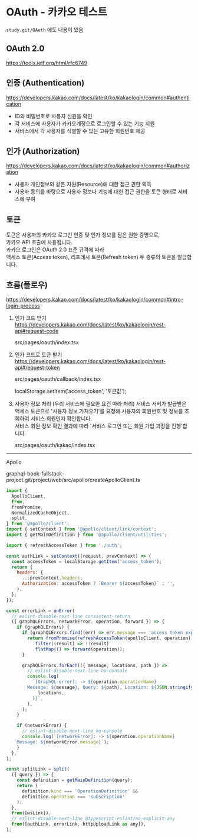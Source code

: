 # OAuth - 카카오 테스트

`study.git/OAuth` 에도 내용이 있음

## OAuth 2.0

https://tools.ietf.org/html/rfc6749

## 인증 (Authentication)

https://developers.kakao.com/docs/latest/ko/kakaologin/common#authentication

- ID와 비밀번호로 사용자 신원을 확인
- 각 서비스에 사용자가 카카오계정으로 로그인할 수 있는 기능 지원
- 서비스에서 각 사용자를 식별할 수 있는 고유한 회원번호 제공

## 인가 (Authorization)

https://developers.kakao.com/docs/latest/ko/kakaologin/common#authorization

- 사용자 개인정보와 같은 자원(Resource)에 대한 접근 권한 획득
- 사용자 동의를 바탕으로 사용자 정보나 기능에 대한 접근 권한을 토큰 형태로 서비스에 부여

## 토큰

토큰은 사용자의 카카오 로그인 인증 및 인가 정보를 담은 권한 증명으로,  
카카오 API 호출에 사용됩니다.  
카카오 로그인은 OAuth 2.0 표준 규격에 따라  
액세스 토큰(Access token), 리프레시 토큰(Refresh token) 두 종류의 토큰을 발급합니다.

## 흐름(플로우)

https://developers.kakao.com/docs/latest/ko/kakaologin/common#intro-login-process

1. 인가 코드 받기  
   https://developers.kakao.com/docs/latest/ko/kakaologin/rest-api#request-code

   src/pages/oauth/index.tsx

2. 인가 코드로 토큰 받기
   https://developers.kakao.com/docs/latest/ko/kakaologin/rest-api#request-token

   src/pages/oauth/callback/index.tsx

   localStorage.setItem('access_token', '토큰값');

3. 사용자 정보 처리 (우리 서비스에 필요한 요건 따라 처리)
   서비스 서버가 발급받은 액세스 토큰으로 '사용자 정보 가져오기'를 요청해 사용자의 회원번호 및 정보를 조회하여 서비스 회원인지 확인합니다.  
   서비스 회원 정보 확인 결과에 따라 '서비스 로그인 또는 회원 가입 과정을 진행'합니다.

   src/pages/oauth/kakao/index.tsx

---

Apollo

graphql-book-fullstack-project.git/project/web/src/apollo/createApolloClient.ts

```javascript
import {
  ApolloClient,
  from,
  fromPromise,
  NormalizedCacheObject,
  split,
} from '@apollo/client';
import { setContext } from '@apollo/client/link/context';
import { getMainDefinition } from '@apollo/client/utilities';

import { refreshAccessToken } from './auth';

const authLink = setContext((request, prevContext) => {
  const accessToken = localStorage.getItem('access_token');
  return {
    headers: {
      ...prevContext.headers,
      Authorization: accessToken ? `Bearer ${accessToken}` : '',
    },
  };
});

const errorLink = onError(
  // eslint-disable-next-line consistent-return
  ({ graphQLErrors, networkError, operation, forward }) => {
    if (graphQLErrors) {
      if (graphQLErrors.find((err) => err.message === 'access token expired')) {
        return fromPromise(refreshAccessToken(apolloClient, operation))
          .filter((result) => !!result)
          .flatMap(() => forward(operation));
      }

      graphQLErrors.forEach(({ message, locations, path }) =>
        // eslint-disable-next-line no-console
        console.log(
          `[GraphQL error]: -> ${operation.operationName}
        Message: ${message}, Query: ${path}, Location: ${JSON.stringify(
            locations,
          )}`,
        ),
      );
    }

    if (networkError) {
      // eslint-disable-next-line no-console
      console.log(`[networkError]: -> ${operation.operationName}
    Message: ${networkError.message}`);
    }
  },
);

const splitLink = split(
  ({ query }) => {
    const definition = getMainDefinition(query);
    return (
      definition.kind === 'OperationDefinition' &&
      definition.operation === 'subscription'
    );
  },
  from([wsLink]),
  // eslint-disable-next-line @typescript-eslint/no-explicit-any
  from([authLink, errorLink, httpUploadLink as any]),
);
```
